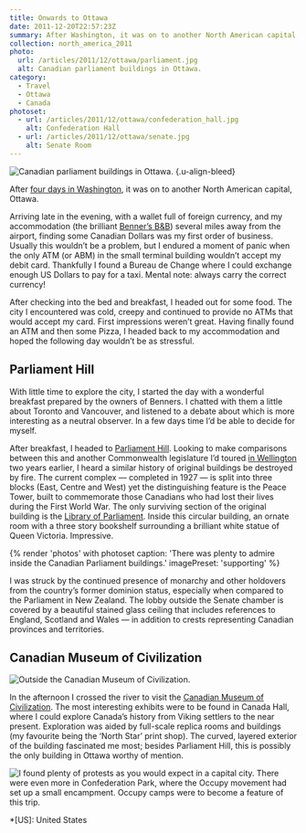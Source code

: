 ```yaml
---
title: Onwards to Ottawa
date: 2011-12-20T22:57:23Z
summary: After Washington, it was on to another North American capital, Ottawa, a city with no end of ATMs unwilling to accept my debit card.
collection: north_america_2011
photo:
  url: /articles/2011/12/ottawa/parliament.jpg
  alt: Canadian parliament buildings in Ottawa.
category:
  - Travel
  - Ottawa
  - Canada
photoset:
  - url: /articles/2011/12/ottawa/confederation_hall.jpg
    alt: Confederation Hall
  - url: /articles/2011/12/ottawa/senate.jpg
    alt: Senate Room
---
```

![](parliament.jpg 'Canadian parliament buildings in Ottawa.')
{.u-align-bleed}

After [four days in Washington][1], it was on to another North American capital, Ottawa.

Arriving late in the evening, with a wallet full of foreign currency, and my accommodation (the brilliant [Benner’s B&B][2]) several miles away from the airport, finding some Canadian Dollars was my first order of business. Usually this wouldn’t be a problem, but I endured a moment of panic when the only ATM (or ABM) in the small terminal building wouldn’t accept my debit card. Thankfully I found a Bureau de Change where I could exchange enough US Dollars to pay for a taxi. Mental note: always carry the correct currency!

After checking into the bed and breakfast, I headed out for some food. The city I encountered was cold, creepy and continued to provide no ATMs that would accept my card. First impressions weren’t great. Having finally found an ATM and then some Pizza, I headed back to my accommodation and hoped the following day wouldn’t be as stressful.

## Parliament Hill

With little time to explore the city, I started the day with a wonderful breakfast prepared by the owners of Benners. I chatted with them a little about Toronto and Vancouver, and listened to a debate about which is more interesting as a neutral observer. In a few days time I’d be able to decide for myself.

After breakfast, I headed to [Parliament Hill][3]. Looking to make comparisons between this and another Commonwealth legislature I’d toured [in Wellington][4] two years earlier, I heard a similar history of original buildings be destroyed by fire. The current complex — completed in 1927 — is split into three blocks (East, Centre and West) yet the distinguishing feature is the Peace Tower, built to commemorate those Canadians who had lost their lives during the First World War. The only surviving section of the original building is the [Library of Parliament][5]. Inside this circular building, an ornate room with a three story bookshelf surrounding a brilliant white statue of Queen Victoria. Impressive.

{% render 'photos' with photoset
  caption: 'There was plenty to admire inside the Canadian Parliament buildings.'
  imagePreset: 'supporting'
%}

I was struck by the continued presence of monarchy and other holdovers from the country’s former dominion status, especially when compared to the Parliament in New Zealand. The lobby outside the Senate chamber is covered by a beautiful stained glass ceiling that includes references to England, Scotland and Wales — in addition to crests representing Canadian provinces and territories.

## Canadian Museum of Civilization

![](cmc.jpg 'Outside the Canadian Museum of Civilization.')

In the afternoon I crossed the river to visit the [Canadian Museum of Civilization][6]. The most interesting exhibits were to be found in Canada Hall, where I could explore Canada’s history from Viking settlers to the near present. Exploration was aided by full-scale replica rooms and buildings (my favourite being the ‘North Star’ print shop). The curved, layered exterior of the building fascinated me most; besides Parliament Hill, this is possibly the only building in Ottawa worthy of mention.

![](occupy.jpg 'I found plenty of protests as you would expect in a capital city. There were even more in Confederation Park, where the Occupy movement had set up a small encampment. Occupy camps were to become a feature of this trip.')

[1]: /2011/12/washington_dc
[2]: http://bennersbnb.com/
[3]: https://en.wikipedia.org/wiki/Parliament_Hill
[4]: /2010/01/wellington
[5]: https://en.wikipedia.org/wiki/Library_of_Parliament
[6]: https://en.wikipedia.org/wiki/Canadian_Museum_of_Civilization

*[US]: United States
